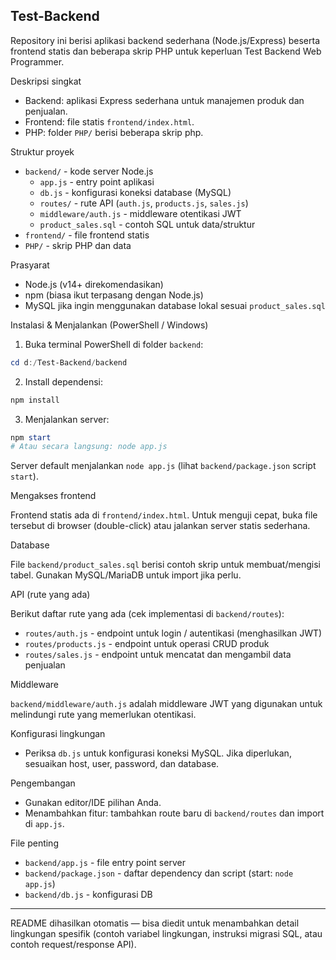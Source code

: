 ## Test-Backend

Repository ini berisi aplikasi backend sederhana (Node.js/Express) beserta frontend statis dan beberapa skrip PHP untuk keperluan Test Backend Web Programmer.

Deskripsi singkat

- Backend: aplikasi Express sederhana untuk manajemen produk dan penjualan.
- Frontend: file statis `frontend/index.html`.
- PHP: folder `PHP/` berisi beberapa skrip php.

Struktur proyek

- `backend/` - kode server Node.js
  - `app.js` - entry point aplikasi
  - `db.js` - konfigurasi koneksi database (MySQL)
  - `routes/` - rute API (`auth.js`, `products.js`, `sales.js`)
  - `middleware/auth.js` - middleware otentikasi JWT
  - `product_sales.sql` - contoh SQL untuk data/struktur
- `frontend/` - file frontend statis
- `PHP/` - skrip PHP dan data

Prasyarat

- Node.js (v14+ direkomendasikan)
- npm (biasa ikut terpasang dengan Node.js)
- MySQL jika ingin menggunakan database lokal sesuai `product_sales.sql`

Instalasi & Menjalankan (PowerShell / Windows)

1. Buka terminal PowerShell di folder `backend`:

```powershell
cd d:/Test-Backend/backend
```

2. Install dependensi:

```powershell
npm install
```

3. Menjalankan server:

```powershell
npm start
# Atau secara langsung: node app.js
```

Server default menjalankan `node app.js` (lihat `backend/package.json` script `start`).

Mengakses frontend

Frontend statis ada di `frontend/index.html`. Untuk menguji cepat, buka file tersebut di browser (double-click) atau jalankan server statis sederhana.

Database

File `backend/product_sales.sql` berisi contoh skrip untuk membuat/mengisi tabel. Gunakan MySQL/MariaDB untuk import jika perlu.

API (rute yang ada)

Berikut daftar rute yang ada (cek implementasi di `backend/routes`):

- `routes/auth.js` - endpoint untuk login / autentikasi (menghasilkan JWT)
- `routes/products.js` - endpoint untuk operasi CRUD produk
- `routes/sales.js` - endpoint untuk mencatat dan mengambil data penjualan

Middleware

`backend/middleware/auth.js` adalah middleware JWT yang digunakan untuk melindungi rute yang memerlukan otentikasi.

Konfigurasi lingkungan

- Periksa `db.js` untuk konfigurasi koneksi MySQL. Jika diperlukan, sesuaikan host, user, password, dan database.

Pengembangan

- Gunakan editor/IDE pilihan Anda.
- Menambahkan fitur: tambahkan route baru di `backend/routes` dan import di `app.js`.

File penting

- `backend/app.js` - file entry point server
- `backend/package.json` - daftar dependency dan script (start: `node app.js`)
- `backend/db.js` - konfigurasi DB


---

README dihasilkan otomatis — bisa diedit untuk menambahkan detail lingkungan spesifik (contoh variabel lingkungan, instruksi migrasi SQL, atau contoh request/response API).
